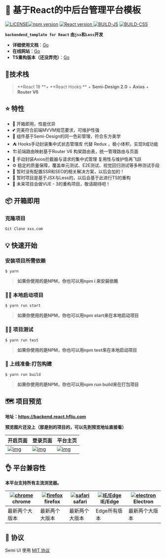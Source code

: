# 🎄 基于React的中后台管理平台模板

[![LICENSE](https://camo.githubusercontent.com/28827dde9943932643c38581d2ecffb68df42cf76ddb07626c83a9c969d417a5/68747470733a2f2f696d672e736869656c64732e696f2f6e706d2f6c2f40646f7579696e66652f73656d692d7569)](https://github.com/DouyinFE/semi-design/blob/main/LICENSE)[![npm version](https://camo.githubusercontent.com/475b49b04214dfa67c1ec8a2837888ae63003feb7b71fd45be30ff360148ad87/68747470733a2f2f696d672e736869656c64732e696f2f6e706d2f762f72656163742e7376673f7374796c653d666c6174)](https://www.npmjs.com/package/react)  <a href="https://github.com/facebook/react">    <img src="https://img.shields.io/badge/React-v18.1.1-blue" alt="React version" />  </a>[![BUILD-JS](https://camo.githubusercontent.com/53fa1eb4afa4c862b17278deb6b715a56ff257d7a4b9ba31a37b1440242e8378/68747470733a2f2f696d672e626164676573697a652e696f2f68747470733a2f756e706b672e636f6d2f40646f7579696e66652f73656d692d75692f646973742f756d642f73656d692d75692e6d696e2e6a733f6c6162656c3d73656d692e6d696e2e6a7326636f6d7072657373696f6e3d677a6970)](https://unpkg.com/browse/@douyinfe/semi-ui/dist/umd/semi-ui.min.js) [![BUILD-CSS](https://camo.githubusercontent.com/9eda8a7d20d57bd54cdb9df3fb988ba64c1e3001cb0f388aff350e3daeba85e2/68747470733a2f2f696d672e626164676573697a652e696f2f68747470733a2f756e706b672e636f6d2f40646f7579696e66652f73656d692d75692f646973742f6373732f73656d692e6d696e2e6373733f6c6162656c3d73656d692e6d696e2e63737326636f6d7072657373696f6e3d677a6970)](https://unpkg.com/browse/@douyinfe/semi-ui/dist/css/semi.min.css)

**`backendend_template for React` 由`jsx`和`Less`开发**

- **详细使用文档**：[Go](https://blog.hfliu.com/)
- **在线网站**：[Go](https://backend.react.hfliu.com/)
- **TS重构版本（还没弄完）**：[Go](https://backend.react.hfliu.com/)



## :city_sunrise:技术栈

> **React 18 **+ **React Hooks ** + **Semi-Design 2.0**  +  **Axios**  + **Router V6** 



## ⭐️ 特性

- 💪 开箱即用，性能优异
- 💕 完美符合前端MVVM规范要求，可维护性强
- 🎨 组件基于Semi-Design的同一色彩管理，符合东方美学
- :tent: Hooks手动封装集中式状态管理库 代替 Redux ，极小体积，实现9成功能
- :building_construction:前端路由映射基于Router V6 构架路由表，统一管理路由与页面
- 🚀 手动封装Axios拦截器与请求的集中式管理 复用性与维护性再飞跃
- ⚙️ 稳定的质量保障，覆盖单元测试、E2E测试、视觉回归测试等多种测试手段
- 🥳 暂时没有配置SSR和SEO的相关解决方案，以后会加的！
- 👏 暂时项目是基于JSX与Less的，以后会基于此进行TS的重构
- :mount_fuji: 未来项目会做VUE - 3的重构项目，敬请期待吧！

## 📦 开箱即用

### 克隆项目

```
Git Clone xxx.com
```



## 💡 快速开始

### 安装项目所需依赖

```
$ yarn
```

> **如果你使用的是NPM，你也可以用npm i 来安装依赖**



### ✍🏻 本地启动项目

```
$ yarn run start
```

> **如果你使用的是NPM，你也可以用npm start来在本地启动项目**



### ✍🏻 项目测试

```
$ yarn run test
```

> **如果你使用的是NPM，你也可以用npm test来在本地启动项目**



### 📖 上线准备:打包构建

```
$ yarn run build
```

> **如果你使用的是NPM，你也可以用npm run build来在打包项目**



## 🗺 项目预览

**地址：https://backend.react.hfliu.com**

**预览图片还没上（那是别的项目的，可以先到预览地址直接看）**

| 开启页面                                                     | 登录页面                                                     | 平台主页                                                     |
| ------------------------------------------------------------ | ------------------------------------------------------------ | ------------------------------------------------------------ |
| [![img](https://camo.githubusercontent.com/c5009de37d7d71a9dc7a2ba07fb55e81318521af7369f608c0150eb3a8dd2c27/68747470733a2f2f696d7a62662e6769746875622e696f2f6d642d656469746f722d72742f696d67732f707265766965772d6c696768742e706e67)](https://camo.githubusercontent.com/c5009de37d7d71a9dc7a2ba07fb55e81318521af7369f608c0150eb3a8dd2c27/68747470733a2f2f696d7a62662e6769746875622e696f2f6d642d656469746f722d72742f696d67732f707265766965772d6c696768742e706e67) | [![img](https://camo.githubusercontent.com/aca8f1703097353f6a817e3afd0a67a85d7e83080c844ab4d87749e4102a8432/68747470733a2f2f696d7a62662e6769746875622e696f2f6d642d656469746f722d72742f696d67732f707265766965772d6461726b2e706e67)](https://camo.githubusercontent.com/aca8f1703097353f6a817e3afd0a67a85d7e83080c844ab4d87749e4102a8432/68747470733a2f2f696d7a62662e6769746875622e696f2f6d642d656469746f722d72742f696d67732f707265766965772d6461726b2e706e67) | [![img](https://camo.githubusercontent.com/741d47485720a836defd19a3148a15f33b0928cf057f9d2f5305a1dc64bd28c3/68747470733a2f2f696d7a62662e6769746875622e696f2f6d642d656469746f722d72742f696d67732f707265766965772d707265766965774f6e6c792e706e67)](https://camo.githubusercontent.com/741d47485720a836defd19a3148a15f33b0928cf057f9d2f5305a1dc64bd28c3/68747470733a2f2f696d7a62662e6769746875622e696f2f6d642d656469746f722d72742f696d67732f707265766965772d707265766965774f6e6c792e706e67) |





## 👌 平台兼容性

**本平台支持所有主流浏览器。**

| [![chrome](https://camo.githubusercontent.com/b2190c812cdeb59120252c1d54946efe7ebdb1c079444282aeb22cff5e20c76c/68747470733a2f2f63646e6a732e636c6f7564666c6172652e636f6d2f616a61782f6c6962732f62726f777365722d6c6f676f732f37302e342e302f6368726f6d652f6368726f6d652e706e67)](https://cdnjs.cloudflare.com/ajax/libs/browser-logos/70.4.0/chrome/chrome.png) chrome | [![firefox](https://camo.githubusercontent.com/8141d69a4bdda1a697ade33caac70097d7d96fbcc8afe0e00f7f6dabbe9fb156/68747470733a2f2f63646e6a732e636c6f7564666c6172652e636f6d2f616a61782f6c6962732f62726f777365722d6c6f676f732f37302e342e302f66697265666f782f66697265666f782e706e67)](https://cdnjs.cloudflare.com/ajax/libs/browser-logos/70.4.0/firefox/firefox.png) firefox | [![safari](https://camo.githubusercontent.com/897a53463ff25ae0d44115e471dc7ede9b4a132149228841afdbc0ac2ee55d88/68747470733a2f2f63646e6a732e636c6f7564666c6172652e636f6d2f616a61782f6c6962732f62726f777365722d6c6f676f732f37302e342e302f7361666172692f7361666172692e706e67)](https://cdnjs.cloudflare.com/ajax/libs/browser-logos/70.4.0/safari/safari.png) safari | [![IE/Edge](https://camo.githubusercontent.com/9364c406ffd91434221cc3a986c569e327850256008ab9606ba7443e15e3de21/68747470733a2f2f63646e6a732e636c6f7564666c6172652e636f6d2f616a61782f6c6962732f62726f777365722d6c6f676f732f37302e342e302f656467652f656467652e706e67)](https://cdnjs.cloudflare.com/ajax/libs/browser-logos/70.4.0/edge/edge.png) IE/Edge | [![electron](https://camo.githubusercontent.com/ef276bb538d20a28fa6032c1abedef8c74d116897b66199eaf0d5a44d24224cd/68747470733a2f2f63646e6a732e636c6f7564666c6172652e636f6d2f616a61782f6c6962732f62726f777365722d6c6f676f732f37302e342e302f656c656374726f6e2f656c656374726f6e2e706e67)](https://cdnjs.cloudflare.com/ajax/libs/browser-logos/70.4.0/electron/electron.png) Electron |
| ------------------------------------------------------------ | ------------------------------------------------------------ | ------------------------------------------------------------ | ------------------------------------------------------------ | ------------------------------------------------------------ |
| 最新两个大版本                                               | 最新两个大版本                                               | 最新两个大版本                                               | Edge所有版本                                                 | 最新两个大版本                                               |



## 🎈 协议

Semi UI 使用 [MIT 协议](https://github.com/DouyinFE/semi-design/blob/main/LICENSE)

